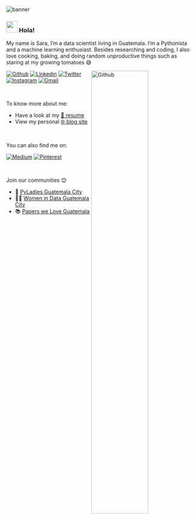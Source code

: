
<img  alt="banner" src="https://github.com/montjoile/montjoile/blob/main/banner.jpg" />

### <img src="https://media.giphy.com/media/hvRJCLFzcasrR4ia7z/giphy.gif" width="30px"> Hola!


My name is Sara, I’m a data scientist living in Guatemala. I’m a Pythonista and a machine learning enthusiast. Besides researching and coding, I also love cooking, baking, and doing random unproductive things such as staring at my growing tomatoes 😅

<img width="55%" align="right" alt="Github" src="https://github.com/montjoile/montjoile/blob/main/image.svg" />

[![Github](https://img.shields.io/badge/-Github-330c83?style=flat&logo=Github&logoColor=white)](https://github.com/montjoile)
[![Linkedin](https://img.shields.io/badge/-LinkedIn-330c83?style=flat&logo=Linkedin&logoColor=white)](https://www.linkedin.com/in/sarairisgarcia)
[![Twitter](https://img.shields.io/badge/-Twitter-330c83?style=flat&logo=Twitter&logoColor=white)](https://twitter.com/montjoile)
[![Instagram](https://img.shields.io/badge/-Instagram-330c83?style=flat&labelColor=330c83&logo=instagram&logoColor=white)](https://www.instagram.com/sara_codes/)
[![Gmail](https://img.shields.io/badge/-Gmail-330c83?style=flat&logo=Gmail&logoColor=white)](mailto:sarairis.garcia@gmail.com)



&nbsp;

To know more about me:

* Have a look at my [📃 resume](https://www.sara-codes.com/pdf/CV.pdf)
* View my personal [🌐 blog site](https://www.sara-codes.com)

&nbsp;

You can also find me on:


[![Medium](https://img.shields.io/badge/-Medium-330c83?style=flat&logo=Medium&logoColor=white)](https://medium.com/@montjoile)
[![Pinterest](https://img.shields.io/badge/-Pinterest-330c83?style=flat&logo=Pinterest&logoColor=white)](https://pinterest.com/montjoile)


&nbsp;

Join our communities 😊

- 🐍 [PyLadies Guatemala City](https://twitter.com/pyladiesgtcity)
- 👩‍💻 [Women in Data Guatemala City](https://www.womenindata.org)
- 📚 [Papers we Love Guatemala](https://paperswelove.org)
